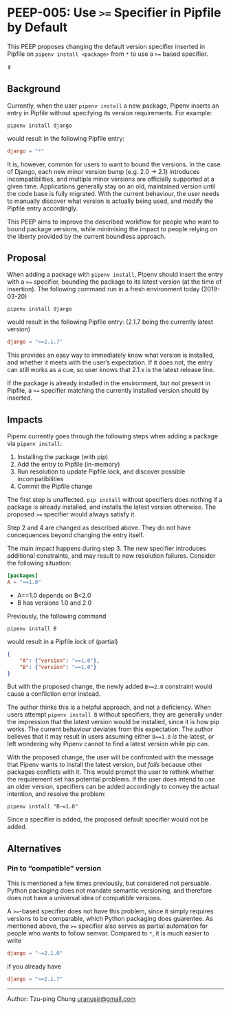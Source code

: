 # PEEP-005: Use `>=` Specifier in Pipfile by Default

This PEEP proposes changing the default version specifier inserted in Pipfile on `pipenv install <package>` from `*` to use a `>=` based specifier.

☤

## Background

Currently, when the user `pipenv install` a new package, Pipenv inserts an entry in Pipfile without specifying its version requirements. For example:

```
pipenv install django
```

would result in the following Pipfile entry:

```toml
django = "*"
```

It is, however, common for users to want to bound the versions. In the case of Django, each new minor version bump (e.g. 2.0 → 2.1) introduces incompatibilities, and multiple minor versions are officially supported at a given time. Applications generally stay on an old, maintained version until the code base is fully migrated. With the current behaviour, the user needs to manually discover what version is actually being used, and modify the Pipfile entry accordingly.

This PEEP aims to improve the described workflow for people who want to bound package versions, while minimising the impact to people relying on the liberty provided by the current boundless approach.

## Proposal

When adding a package with `pipenv install`, Pipenv should insert the entry with a `>=` specifier, bounding the package to its latest version (at the time of insertion). The following command run in a fresh environment today (2019-03-20)

```
pipenv install django
```

would result in the following Pipfile entry: (2.1.7 being the currently latest version)

```toml
django = ">=2.1.7"
```

This provides an easy way to immediately know what version is installed, and whether it meets with the user’s expectation. If it does not, the entry can still works as a cue, so user knows that 2.1.x is the latest release line.

If the package is already installed in the environment, but not present in Pipfile, a `>=` specifier matching the currently installed version should by inserted.


## Impacts

Pipenv currently goes through the following steps when adding a package via `pipenv install`:

1. Installing the package (with pip)
2. Add the entry to Pipfile (in-memory)
3. Run resolution to update Pipfile.lock, and discover possible incompatibilities
4. Commit the Pipfile change

The first step is unaffected. `pip install` without specifiers does nothing if a package is already installed, and installs the latest version otherwise. The proposed `>=` specifier would always satisfy it.

Step 2 and 4 are changed as described above. They do not have concequences beyond changing the entry itself.

The main impact happens during step 3. The new specifier introduces additional constraints, and may result to new resolution failures. Consider the following situation:

```toml
[packages]
A = "==1.0"
```

* A==1.0 depends on B<2.0
* B has versions 1.0 and 2.0

Previously, the following command

```
pipenv install B
```

would result in a Pipfile.lock of (partial)

```json
{
    "A": {"version": "==1.0"},
    "B": {"version": "==1.0"}
}
```

But with the proposed change, the newly added `B>=2.0` constraint would cause a confliction error instead.

The author thinks this is a helpful approach, and not a deficiency. When users attempt `pipenv install B` without specifiers, they are generally under the impression that the latest version would be installed, since it is how pip works. The current behaviour deviates from this expectation. The author believes that it may result in users assuming either `B==1.0` *is* the latest, or left wondering why Pipenv cannot to find a latest version while pip can.

With the proposed change, the user will be confronted with the message that Pipenv wants to install the latest version, *but fails* because other packages conflicts with it. This would prompt the user to rethink whether the requirement set has potential problems. If the user does intend to use an older version, specifiers can be added accordingly to convey the actual intention, and resolve the problem:

```
pipenv install "B~=1.0"
```

Since a specifier is added, the proposed default specifier would not be added.


## Alternatives

### Pin to “compatible” version

This is mentioned a few times previously, but considered not persuable. Python packaging does not mandate semantic versioning, and therefore does not have a universal idea of compatible versions.

A `>=`-based specifier does not have this problem, since it simply requires versions to be comparable, which Python packaging does guarentee. As mentioned above, the `>=` specifier also serves as partial automation for people who wants to follow semvar. Compared to `*`, it is much easier to write

```toml
django = "~=2.1.0"
``` 

if you already have

```toml
django = ">=2.1.7"
```


----

Author: Tzu-ping Chung <uranusjr@gmail.com>
